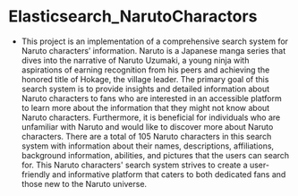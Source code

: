 # Elasticsearch_NarutoCharactors
- This project is an implementation of a comprehensive search system for Naruto characters’ information. Naruto is a Japanese manga series that dives into the narrative of Naruto Uzumaki, a young ninja with aspirations of earning recognition from his peers and achieving the honored title of Hokage, the village leader. The primary goal of this search system is to provide insights and detailed information about Naruto characters to fans who are interested in an accessible platform to learn more about the information that they might not know about Naruto characters. Furthermore, it is beneficial for individuals who are unfamiliar with Naruto and would like to discover more about Naruto characters. There are a total of 105 Naruto characters in this search system with information about their names, descriptions, affiliations, background information, abilities, and pictures that the users can search for. This Naruto characters' search system strives to create a user-friendly and informative platform that caters to both dedicated fans and those new to the Naruto universe.
